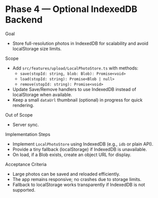 # Phase 4 — Optional IndexedDB Backend

Goal
- Store full-resolution photos in IndexedDB for scalability and avoid localStorage size limits.

Scope
- Add `src/features/upload/LocalPhotoStore.ts` with methods:
  - `save(stopId: string, blob: Blob): Promise<void>`
  - `load(stopId: string): Promise<Blob | null>`
  - `remove(stopId: string): Promise<void>`
- Update Save/Remove handlers to use IndexedDB instead of localStorage when available.
- Keep a small `dataUrl` thumbnail (optional) in progress for quick rendering.

Out of Scope
- Server sync.

Implementation Steps
- Implement `LocalPhotoStore` using IndexedDB (e.g., `idb` or plain API).
- Provide a tiny fallback (localStorage) if IndexedDB is unavailable.
- On load, if a Blob exists, create an object URL for display.

Acceptance Criteria
- Large photos can be saved and reloaded efficiently.
- The app remains responsive; no crashes due to storage limits.
- Fallback to localStorage works transparently if IndexedDB is not supported.
